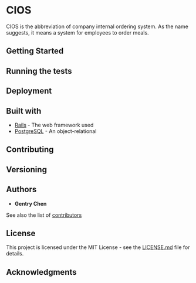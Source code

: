 # CIOS

CIOS is the abbreviation of company internal ordering system. As the name suggests, it means a system for employees to order meals.

## Getting Started

## Running the tests

## Deployment

## Built with

- [Rails](https://rubyonrails.org/) - The web framework used
- [PostgreSQL](https://www.postgresql.org/) - An object-relational

## Contributing

## Versioning

## Authors

- **Gentry Chen**

See also the list of [contributors](https://github.com/gentcys/cios/graphs/contributors)

## License

This project is licensed under the MIT License - see the [LICENSE.md](https://github.com/gentcys/cios/blob/master/LICENSE) file for details.

## Acknowledgments
